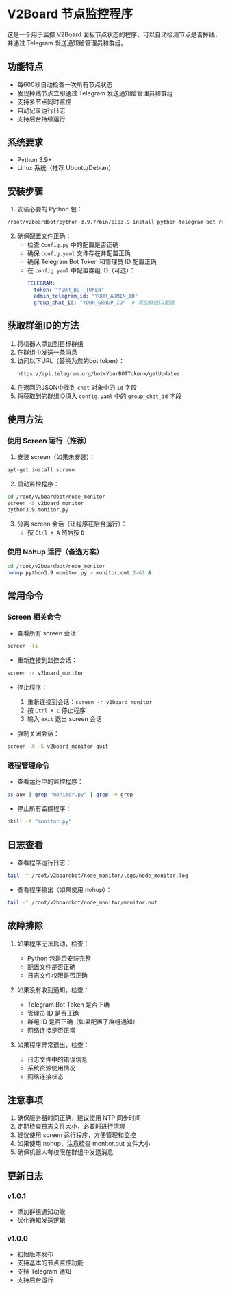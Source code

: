 # V2Board 节点监控程序

这是一个用于监控 V2Board 面板节点状态的程序，可以自动检测节点是否掉线，并通过 Telegram 发送通知给管理员和群组。

## 功能特点

- 每600秒自动检查一次所有节点状态
- 发现掉线节点立即通过 Telegram 发送通知给管理员和群组
- 支持多节点同时监控
- 自动记录运行日志
- 支持后台持续运行

## 系统要求

- Python 3.9+
- Linux 系统（推荐 Ubuntu/Debian）

## 安装步骤

1. 安装必要的 Python 包：
```bash
/root/v2boardbot/python-3.9.7/bin/pip3.9 install python-telegram-bot requests pytz
```

2. 确保配置文件正确：
   - 检查 `Config.py` 中的配置是否正确
   - 确保 `config.yaml` 文件存在并配置正确
   - 确保 Telegram Bot Token 和管理员 ID 配置正确
   - 在 `config.yaml` 中配置群组 ID（可选）：
     ```yaml
     TELEGRAM:
       token: "YOUR_BOT_TOKEN"
       admin_telegram_id: "YOUR_ADMIN_ID"
       group_chat_id: "YOUR_GROUP_ID"  # 添加群组ID配置
     ```

## 获取群组ID的方法

1. 将机器人添加到目标群组
2. 在群组中发送一条消息
3. 访问以下URL（替换为您的bot token）：
   ```
   https://api.telegram.org/bot<YourBOTToken>/getUpdates
   ```
4. 在返回的JSON中找到 `chat` 对象中的 `id` 字段
5. 将获取到的群组ID填入 `config.yaml` 中的 `group_chat_id` 字段

## 使用方法

### 使用 Screen 运行（推荐）

1. 安装 screen（如果未安装）：
```bash
apt-get install screen
```

2. 启动监控程序：
```bash
cd /root/v2boardbot/node_monitor
screen -S v2board_monitor
python3.9 monitor.py
```

3. 分离 screen 会话（让程序在后台运行）：
   - 按 `Ctrl + A` 然后按 `D`

### 使用 Nohup 运行（备选方案）

```bash
cd /root/v2boardbot/node_monitor
nohup python3.9 monitor.py > monitor.out 2>&1 &
```

## 常用命令

### Screen 相关命令

- 查看所有 screen 会话：
```bash
screen -ls
```

- 重新连接到监控会话：
```bash
screen -r v2board_monitor
```

- 停止程序：
  1. 重新连接到会话：`screen -r v2board_monitor`
  2. 按 `Ctrl + C` 停止程序
  3. 输入 `exit` 退出 screen 会话

- 强制关闭会话：
```bash
screen -X -S v2board_monitor quit
```

### 进程管理命令

- 查看运行中的监控程序：
```bash
ps aux | grep "monitor.py" | grep -v grep
```

- 停止所有监控程序：
```bash
pkill -f "monitor.py"
```

## 日志查看

- 查看程序运行日志：
```bash
tail -f /root/v2boardbot/node_monitor/logs/node_monitor.log
```

- 查看程序输出（如果使用 nohup）：
```bash
tail -f /root/v2boardbot/node_monitor/monitor.out
```

## 故障排除

1. 如果程序无法启动，检查：
   - Python 包是否安装完整
   - 配置文件是否正确
   - 日志文件权限是否正确

2. 如果没有收到通知，检查：
   - Telegram Bot Token 是否正确
   - 管理员 ID 是否正确
   - 群组 ID 是否正确（如果配置了群组通知）
   - 网络连接是否正常

3. 如果程序异常退出，检查：
   - 日志文件中的错误信息
   - 系统资源使用情况
   - 网络连接状态

## 注意事项

1. 确保服务器时间正确，建议使用 NTP 同步时间
2. 定期检查日志文件大小，必要时进行清理
3. 建议使用 screen 运行程序，方便管理和监控
4. 如果使用 nohup，注意检查 monitor.out 文件大小
5. 确保机器人有权限在群组中发送消息

## 更新日志

### v1.0.1
- 添加群组通知功能
- 优化通知发送逻辑

### v1.0.0
- 初始版本发布
- 支持基本的节点监控功能
- 支持 Telegram 通知
- 支持后台运行 